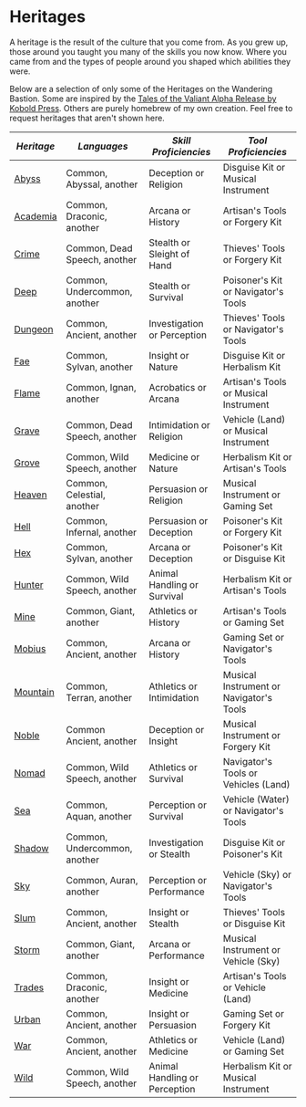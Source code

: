 # Heritages

A heritage is the result of the culture that you come from. As you grew up, those around you taught you many of the skills you now know. Where you came from and the types of people around you shaped which abilities they were.

Below are a selection of only some of the Heritages on the Wandering Bastion. Some are inspired by the [Tales of the Valiant Alpha Release by Kobold Press](https://koboldpress.com/kpstore/product/tales-of-the-valiant-alpha-release-pdf/). Others are purely homebrew of my own creation. Feel free to request heritages that aren't shown here.

| ***Heritage***          | ***Languages***              | ***Skill Proficiencies***     | ***Tool Proficiencies***                |
| ----------------------- | ---------------------------- | ----------------------------- | --------------------------------------- |
| [Abyss](./abyss.md)     | Common, Abyssal, another     | Deception or Religion         | Disguise Kit or Musical Instrument      |
| [Academia](academia.md) | Common, Draconic, another    | Arcana or History             | Artisan's Tools or Forgery Kit          |
| [Crime](crime.md)       | Common, Dead Speech, another | Stealth or Sleight of Hand    | Thieves' Tools or Forgery Kit           |
| [Deep](deep.md)         | Common, Undercommon, another | Stealth or Survival           | Poisoner's Kit or Navigator's Tools     |
| [Dungeon](dungeon.md)   | Common, Ancient, another     | Investigation or Perception   | Thieves' Tools or Navigator's Tools     |
| [Fae](fae.md)           | Common, Sylvan, another      | Insight or Nature             | Disguise Kit or Herbalism Kit           |
| [Flame](flame.md)       | Common, Ignan, another       | Acrobatics or Arcana          | Artisan's Tools or Musical Instrument   |
| [Grave](grave.md)       | Common, Dead Speech, another | Intimidation or Religion      | Vehicle (Land) or Musical Instrument    |
| [Grove](grove.md)       | Common, Wild Speech, another | Medicine or Nature            | Herbalism Kit or Artisan's Tools        |
| [Heaven](heaven.md)     | Common, Celestial, another   | Persuasion or Religion        | Musical Instrument or Gaming Set        |
| [Hell](hell.md)         | Common, Infernal, another    | Persuasion or Deception       | Poisoner's Kit or Forgery Kit           |
| [Hex](hex.md)           | Common, Sylvan, another      | Arcana or Deception           | Poisoner's Kit or Disguise Kit          |
| [Hunter](hunter.md)     | Common, Wild Speech, another | Animal Handling or Survival   | Herbalism Kit or Artisan's Tools        |
| [Mine](mine.md)         | Common, Giant, another       | Athletics or History          | Artisan's Tools or Gaming Set           |
| [Mobius](mobius.md)     | Common, Ancient, another     | Arcana or History             | Gaming Set or Navigator's Tools         |
| [Mountain](mountain.md) | Common, Terran, another      | Athletics or Intimidation     | Musical Instrument or Navigator's Tools |
| [Noble](noble.md)       | Common Ancient, another      | Deception or Insight          | Musical Instrument or Forgery Kit       |
| [Nomad](nomad.md)       | Common, Wild Speech, another | Athletics or Survival         | Navigator's Tools or Vehicles (Land)    |
| [Sea](sea.md)           | Common, Aquan, another       | Perception or Survival        | Vehicle (Water) or Navigator's Tools    |
| [Shadow](shadow.md)     | Common, Undercommon, another | Investigation or Stealth      | Disguise Kit or Poisoner's Kit          |
| [Sky](sky.md)           | Common, Auran, another       | Perception or Performance     | Vehicle (Sky) or Navigator's Tools      |
| [Slum](slum.md)         | Common, Ancient, another     | Insight or Stealth            | Thieves' Tools or Disguise Kit          |
| [Storm](storm.md)       | Common, Giant, another       | Arcana or Performance         | Musical Instrument or Vehicle (Sky)     |
| [Trades](trades.md)     | Common, Draconic, another    | Insight or Medicine           | Artisan's Tools or Vehicle (Land)       |
| [Urban](urban.md)       | Common, Ancient, another     | Insight or Persuasion         | Gaming Set or Forgery Kit               |
| [War](war.md)           | Common, Ancient, another     | Athletics or Medicine         | Vehicle (Land) or Gaming Set            |
| [Wild](wild.md)         | Common, Wild Speech, another | Animal Handling or Perception | Herbalism Kit or Musical Instrument     |


